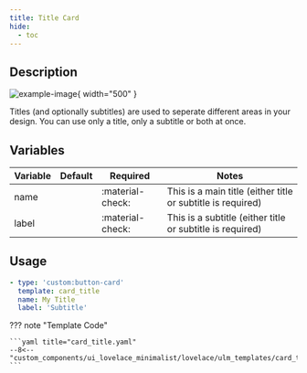 ```yaml
---
title: Title Card
hide:
  - toc
---
```

<!-- markdownlint-disable MD046 -->

## Description

![example-image](../../assets/img/ulm_cards/card_title.png){ width="500" }

Titles (and optionally subtitles) are used to seperate different areas in your design. You can use only a title, only a subtitle or both at once.

## Variables

| Variable | Default | Required         | Notes             |
|----------|---------|------------------|-------------------|
| name     |         | :material-check: | This is a main title (either title or subtitle is required) |
|label |   | :material-check: | This is a subtitle (either title or subtitle is required) |

## Usage

```yaml
- type: 'custom:button-card'
  template: card_title
  name: My Title
  label: 'Subtitle'
```

??? note "Template Code"

    ```yaml title="card_title.yaml"
    --8<-- "custom_components/ui_lovelace_minimalist/lovelace/ulm_templates/card_templates/title/card_title.yaml"
    ```
